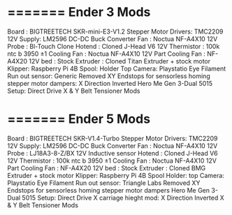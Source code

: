 =======
Ender 3 Mods
=======

Board : BIGTREETECH SKR-mini-E3-V1.2
Stepper Motor Drivers: TMC2209
12V Supply: LM2596 DC-DC Buck Converter
Fan : Noctua NF-A4X10 12V
Probe : Bl-Touch Clone
Hotend : Cloned J-Head V6 12V
Thermistor : 100k ntc b 3950 ±1
Cooling Fan : Noctua NF-A4X10 12V
Part Cooling Fan : NF-A4X20 12V
bed : Stock
Extruder : Cloned Titan Extruder + stock motor
Klipper: Raspberry Pi 4B
Spool: Holder Top
Camera: Playstatio Eye
Filament Run out sensor: Generic
Removed XY Endstops for sensorless homing
stepper motor dampers: X Direction Inverted
Hero Me Gen 3-Dual 5015
Setup: Direct Drive
X & Y Belt Tensioner Mods

=======
Ender 5 Mods
=======

Board : BIGTREETECH SKR-V1.4-Turbo
Stepper Motor Drivers: TMC2209
12V Supply: LM2596 DC-DC Buck Converter
Fan : Noctua NF-A4X10 12V
Probe : LJ18A3-8-Z/BX 12V Inductive sensor
Hotend : Cloned J-Head V6 12V
Thermistor : 100k ntc b 3950 ±1
Cooling Fan : Noctua NF-A4X10 12V
Part Cooling Fan : NF-A4X20 12V
bed : Stock
Extruder : Cloned BMG Extruder + stock motor
Klipper: Raspberry Pi 4B
Spool Holder: top
Camera: Playstatio Eye
Filament Run out sensor: Triangle Labs
Removed XY Endstops for sensorless homing
stepper motor dampers
Hero Me Gen 3-Dual 5015
Setup: Direct Drive
X carriage hieght mod: X Direction Inverted
X & Y Belt Tensioner Mods